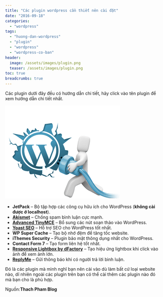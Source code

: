 ```yaml
---
title: "Các plugin wordpress cần thiết nên cài đặt"
date: "2016-09-18"
categories: 
  - "wordpress"
tags: 
  - "huong-dan-wordpress"
  - "plugin"
  - "wordpress"
  - "wordpress-co-ban"
header:
  image: /assets/images/plugin.png
  teaser: /assets/images/plugin.png
toc: true
breadcrumbs: true
---
```


Các plugin dưới đây đều có hướng dẫn chi tiết, hãy click vào tên plugin để xem hướng dẫn chi tiết nhất.

![plugin](/assets/images/plugin.png)

- **JetPack** – Bộ tập hợp các công cụ hữu ích cho WordPress (**không cài được ở localhost**).
- **[Akismet](http://sofsog.com/2016/09/18/huong-dan-cai-dat-plugin-akismet-vao-wordpress-de-chong-spam/ "Hướng dẫn cài đặt plugin Akismet để chống spam")** – Chống spam bình luận cực mạnh.
- **[Advanced TinyMCE](http://sofsog.com/2016/09/18/huong-dan-cai-dat-plugin-tinymce-advanced-vao-wordpress/ "Cách sử dụng một plugin tiêu biểu")** – Bổ sung các nút soạn thảo vào WordPress.
- [**Yoast SEO**](http://sofsog.com/2016/09/18/huong-dan-cai-dat-va-cau-hinh-plugin-yoast-seo-vao-wordpress-wordpress-seo-by-yoast/) – Hỗ trợ SEO cho WordPress tốt nhất.
- **WP Super Cache** – Tạo bộ nhớ đệm để tăng tốc website.
- **iThemes Security** – Plugin bảo mật thông dụng nhất cho WordPress.
- **Contact Form 7** – Tạo form liên hệ tốt nhất.
- **[Responsive Lightbox by dFactory](http://sofsog.com/2016/09/19/tao-lightbox-cho-anh-tren-wordpress-voi-wp-lightbox-2/ "Tạo Lightbox cho ảnh trên WordPress với 1 cú click")** – Tạo hiệu ứng lightbox khi click vào ảnh để xem ảnh lớn.
- [**ReplyMe**](https://wordpress.org/plugins/replyme/) – Gửi thông báo khi có người trả lời bình luận.

Đó là các plugin mà mình nghĩ bạn nên cài vào dù làm bất cứ loại website nào, dĩ nhiên ngoài các plugin trên bạn có thể cài thêm các plugin nào đó mà bạn cho là phù hợp.

Nguồn:**Thach Pham Blog**
